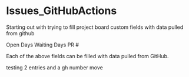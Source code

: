 # Issues_GitHubActions
Starting out with trying to fill project board custom fields with data pulled from github

Open Days
Waiting Days
PR #

Each of the above fields can be filled with data pulled from GitHub.

testing 2 entries and a gh number move